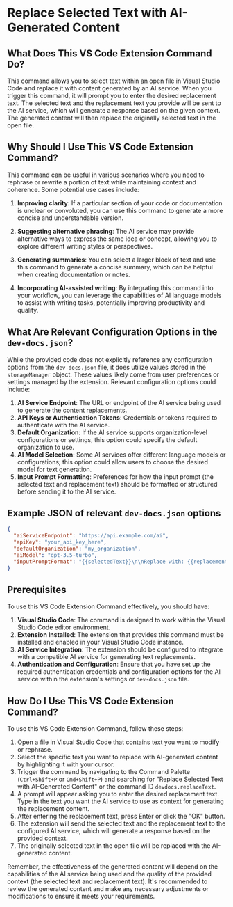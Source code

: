# Replace Selected Text with AI-Generated Content

## What Does This VS Code Extension Command Do?

This command allows you to select text within an open file in Visual Studio Code and replace it with content generated by an AI service. When you trigger this command, it will prompt you to enter the desired replacement text. The selected text and the replacement text you provide will be sent to the AI service, which will generate a response based on the given context. The generated content will then replace the originally selected text in the open file.

## Why Should I Use This VS Code Extension Command?

This command can be useful in various scenarios where you need to rephrase or rewrite a portion of text while maintaining context and coherence. Some potential use cases include:

1. **Improving clarity**: If a particular section of your code or documentation is unclear or convoluted, you can use this command to generate a more concise and understandable version.

2. **Suggesting alternative phrasing**: The AI service may provide alternative ways to express the same idea or concept, allowing you to explore different writing styles or perspectives.

3. **Generating summaries**: You can select a larger block of text and use this command to generate a concise summary, which can be helpful when creating documentation or notes.

4. **Incorporating AI-assisted writing**: By integrating this command into your workflow, you can leverage the capabilities of AI language models to assist with writing tasks, potentially improving productivity and quality.

## What Are Relevant Configuration Options in the `dev-docs.json`?

While the provided code does not explicitly reference any configuration options from the `dev-docs.json` file, it does utilize values stored in the `storageManager` object. These values likely come from user preferences or settings managed by the extension. Relevant configuration options could include:

1. **AI Service Endpoint**: The URL or endpoint of the AI service being used to generate the content replacements.
2. **API Keys or Authentication Tokens**: Credentials or tokens required to authenticate with the AI service.
3. **Default Organization**: If the AI service supports organization-level configurations or settings, this option could specify the default organization to use.
4. **AI Model Selection**: Some AI services offer different language models or configurations; this option could allow users to choose the desired model for text generation.
5. **Input Prompt Formatting**: Preferences for how the input prompt (the selected text and replacement text) should be formatted or structured before sending it to the AI service.

## Example JSON of relevant `dev-docs.json` options

```json
{
  "aiServiceEndpoint": "https://api.example.com/ai",
  "apiKey": "your_api_key_here",
  "defaultOrganization": "my_organization",
  "aiModel": "gpt-3.5-turbo",
  "inputPromptFormat": "{{selectedText}}\n\nReplace with: {{replacementText}}"
}
```

## Prerequisites

To use this VS Code Extension Command effectively, you should have:

1. **Visual Studio Code**: The command is designed to work within the Visual Studio Code editor environment.
2. **Extension Installed**: The extension that provides this command must be installed and enabled in your Visual Studio Code instance.
3. **AI Service Integration**: The extension should be configured to integrate with a compatible AI service for generating text replacements.
4. **Authentication and Configuration**: Ensure that you have set up the required authentication credentials and configuration options for the AI service within the extension's settings or `dev-docs.json` file.

## How Do I Use This VS Code Extension Command?

To use this VS Code Extension Command, follow these steps:

1. Open a file in Visual Studio Code that contains text you want to modify or rephrase.
2. Select the specific text you want to replace with AI-generated content by highlighting it with your cursor.
3. Trigger the command by navigating to the Command Palette (`Ctrl+Shift+P` or `Cmd+Shift+P`) and searching for "Replace Selected Text with AI-Generated Content" or the command ID `devdocs.replaceText`.
4. A prompt will appear asking you to enter the desired replacement text. Type in the text you want the AI service to use as context for generating the replacement content.
5. After entering the replacement text, press Enter or click the "OK" button.
6. The extension will send the selected text and the replacement text to the configured AI service, which will generate a response based on the provided context.
7. The originally selected text in the open file will be replaced with the AI-generated content.

Remember, the effectiveness of the generated content will depend on the capabilities of the AI service being used and the quality of the provided context (the selected text and replacement text). It's recommended to review the generated content and make any necessary adjustments or modifications to ensure it meets your requirements.
  
  